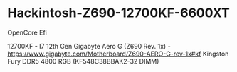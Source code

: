 # Hackintosh-Z690-12700KF-6600XT
OpenCore Efi


12700KF - I7 12th Gen
Gigabyte Aero G (Z690 Rev. 1x) - https://www.gigabyte.com/Motherboard/Z690-AERO-G-rev-1x#kf
Kingston Fury DDR5 4800 RGB (KF548C38BBAK2-32 DIMM)
